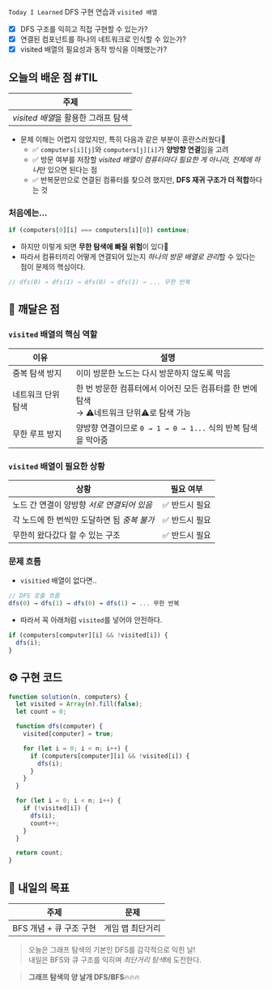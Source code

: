 `Today I Learned` DFS 구현 연습과 `visited 배열`

- [x] DFS 구조를 익히고 직접 구현할 수 있는가?
- [x] 연결된 컴포넌트를 하나의 네트워크로 인식할 수 있는가?
- [x] visited 배열의 필요성과 동작 방식을 이해했는가?

## 오늘의 배운 점 #TIL

| 주제                       |
| ------------------------ |
| *visited 배열*을 활용한 그래프 탐색 |
- 문제 이해는 어렵지 않았지만, 특히 다음과 같은 부분이 혼란스러웠다🤯
	- ✅ `computers[i][j]`와 `computers[j][i]`가 **양방향 연결**임을 고려
	- ✅ 방문 여부를 저장할 *visited 배열이 컴퓨터마다 필요한 게 아니라, 전체에 하나*만 있으면 된다는 점
    - ✅ 반복문만으로 연결된 컴퓨터를 찾으려 했지만, **DFS 재귀 구조가 더 적합**하다는 것
    

### 처음에는...
```javascript
if (computers[0][i] === computers[i][0]) continue;
```

- 하지만 이렇게 되면 **무한 탐색에 빠질 위험**이 있다🚨
- 따라서 컴퓨터끼리 어떻게 연결되어 있는지 *하나의 방문 배열로 관리*할 수 있다는 점이 문제의 핵심이다.
```javascript
// dfs(0) → dfs(1) → dfs(0) → dfs(1) → ... 무한 반복
```

## 🧘 깨달은 점

### `visited` 배열의 핵심 역할

| 이유         | 설명                                                           |
| ---------- | ------------------------------------------------------------ |
| 중복 탐색 방지   | 이미 방문한 노드는 다시 방문하지 않도록 막음                                    |
| 네트워크 단위 탐색 | 한 번 방문한 컴퓨터에서 이어진 모든 컴퓨터를 한 번에 탐색 <br>  → ⚠️네트워크 단위⚠️로 탐색 가능 |
| 무한 루프 방지   | 양방향 연결이므로 `0 → 1 → 0 → 1...` 식의 반복 탐색을 막아줌                   |

### `visited` 배열이 필요한 상황

| 상황                         | 필요 여부    |
| -------------------------- | -------- |
| 노드 간 연결이 양방향 *서로 연결되어 있음*  | ✅ 반드시 필요 |
| 각 노드에 한 번씩만 도달하면 됨 *중복 불가* | ✅ 반드시 필요 |
| 무한히 왔다갔다 할 수 있는 구조         | ✅ 반드시 필요 |

### 문제 흐름

- `visitied` 배열이 없다면..
```javascript
// DFS 호출 흐름
dfs(0) → dfs(1) → dfs(0) → dfs(1) → ... 무한 반복
```


- 따라서 꼭 아래처럼 `visited`를 넣어야 안전하다.
```javascript
if (computers[computer][i] && !visited[i]) {
  dfs(i);
}
```

## ⚙️ 구현 코드

```javascript
function solution(n, computers) {
  let visited = Array(n).fill(false);
  let count = 0;

  function dfs(computer) {
    visited[computer] = true;

    for (let i = 0; i < n; i++) {
      if (computers[computer][i] && !visited[i]) {
        dfs(i);
      }
    }
  }

  for (let i = 0; i < n; i++) {
    if (!visited[i]) {
      dfs(i);
      count++;
    }
  }

  return count;
}
```

## 🎯 내일의 목표

| 주제               | 문제        |
| ---------------- | --------- |
| BFS 개념 + 큐 구조 구현 | 게임 맵 최단거리 |

> 오늘은 그래프 탐색의 기본인 DFS를 감각적으로 익힌 날!  
> 내일은 BFS와 큐 구조를 익히며 *최단거리 탐색*에 도전한다.  

> **그래프 탐색의 양 날개 DFS/BFS**🔥🔥🔥